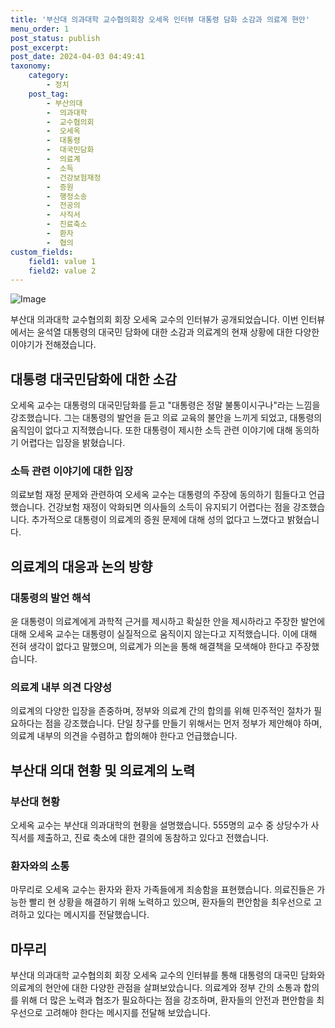 ```yaml
---
title: '부산대 의과대학 교수협의회장 오세옥 인터뷰 대통령 담화 소감과 의료계 현안'
menu_order: 1
post_status: publish
post_excerpt: 
post_date: 2024-04-03 04:49:41
taxonomy:
    category:
        - 정치
    post_tag:
        - 부산의대
        -  의과대학
        -  교수협의회
        -  오세옥
        -  대통령
        -  대국민담화
        -  의료계
        -  소득
        -  건강보험재정
        -  증원
        -  행정소송
        -  전공의
        -  사직서
        -  진료축소
        -  환자
        -  협의
custom_fields:
    field1: value 1
    field2: value 2
---
```


![Image](https://imgnews.pstatic.net/image/437/2024/04/02/0000386670_002_20240402110002122.jpg?type=w647)

부산대 의과대학 교수협의회 회장 오세옥 교수의 인터뷰가 공개되었습니다. 이번 인터뷰에서는 윤석열 대통령의 대국민 담화에 대한 소감과 의료계의 현재 상황에 대한 다양한 이야기가 전해졌습니다.
## 대통령 대국민담화에 대한 소감
오세옥 교수는 대통령의 대국민담화를 듣고 "대통령은 정말 불통이시구나"라는 느낌을 강조했습니다. 그는 대통령의 발언을 듣고 의료 교육의 불안을 느끼게 되었고, 대통령의 움직임이 없다고 지적했습니다. 또한 대통령이 제시한 소득 관련 이야기에 대해 동의하기 어렵다는 입장을 밝혔습니다.
### 소득 관련 이야기에 대한 입장
의료보험 재정 문제와 관련하여 오세옥 교수는 대통령의 주장에 동의하기 힘들다고 언급했습니다. 건강보험 재정이 악화되면 의사들의 소득이 유지되기 어렵다는 점을 강조했습니다. 추가적으로 대통령이 의료계의 증원 문제에 대해 성의 없다고 느꼈다고 밝혔습니다.
## 의료계의 대응과 논의 방향
### 대통령의 발언 해석
윤 대통령이 의료계에게 과학적 근거를 제시하고 확실한 안을 제시하라고 주장한 발언에 대해 오세옥 교수는 대통령이 실질적으로 움직이지 않는다고 지적했습니다. 이에 대해 전혀 생각이 없다고 말했으며, 의료계가 의논을 통해 해결책을 모색해야 한다고 주장했습니다.
### 의료계 내부 의견 다양성
의료계의 다양한 입장을 존중하며, 정부와 의료계 간의 합의를 위해 민주적인 절차가 필요하다는 점을 강조했습니다. 단일 창구를 만들기 위해서는 먼저 정부가 제안해야 하며, 의료계 내부의 의견을 수렴하고 합의해야 한다고 언급했습니다.
## 부산대 의대 현황 및 의료계의 노력
### 부산대 현황
오세옥 교수는 부산대 의과대학의 현황을 설명했습니다. 555명의 교수 중 상당수가 사직서를 제출하고, 진료 축소에 대한 결의에 동참하고 있다고 전했습니다.
### 환자와의 소통
마무리로 오세옥 교수는 환자와 환자 가족들에게 죄송함을 표현했습니다. 의료진들은 가능한 빨리 현 상황을 해결하기 위해 노력하고 있으며, 환자들의 편안함을 최우선으로 고려하고 있다는 메시지를 전달했습니다.
## 마무리
부산대 의과대학 교수협의회 회장 오세옥 교수의 인터뷰를 통해 대통령의 대국민 담화와 의료계의 현안에 대한 다양한 관점을 살펴보았습니다. 의료계와 정부 간의 소통과 합의를 위해 더 많은 노력과 협조가 필요하다는 점을 강조하며, 환자들의 안전과 편안함을 최우선으로 고려해야 한다는 메시지를 전달해 보았습니다.
